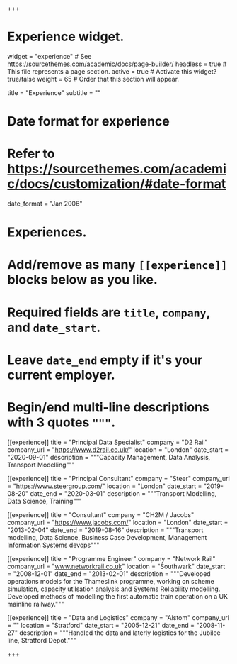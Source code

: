 +++
# Experience widget.
widget = "experience"  # See https://sourcethemes.com/academic/docs/page-builder/
headless = true  # This file represents a page section.
active = true  # Activate this widget? true/false
weight = 65  # Order that this section will appear.

title = "Experience"
subtitle = ""

# Date format for experience
#   Refer to https://sourcethemes.com/academic/docs/customization/#date-format
date_format = "Jan 2006"

# Experiences.
#   Add/remove as many `[[experience]]` blocks below as you like.
#   Required fields are `title`, `company`, and `date_start`.
#   Leave `date_end` empty if it's your current employer.
#   Begin/end multi-line descriptions with 3 quotes `"""`.

[[experience]]
  title = "Principal Data Specialist"
  company = "D2 Rail"
  company_url = "https://www.d2rail.co.uk/"
  location = "London"
  date_start = "2020-09-01"
  description = """Capacity Management, Data Analysis, Transport Modelling"""


[[experience]]
  title = "Principal Consultant"
  company = "Steer"
  company_url = "https://www.steergroup.com/"
  location = "London"
  date_start = "2019-08-20"
  date_end = "2020-03-01"
  description = """Transport Modelling, Data Science, Training"""

[[experience]]
  title = "Consultant"
  company = "CH2M / Jacobs"
  company_url = "https://www.jacobs.com/"
  location = "London"
  date_start = "2013-02-04"
  date_end = "2019-08-16"
  description = """Transport modelling, Data Science, Business Case Development, Management Information Systems devops"""




[[experience]]
  title = "Programme Engineer"
  company = "Network Rail"
  company_url = "www.networkrail.co.uk"
  location = "Southwark"
  date_start = "2008-12-01"
  date_end = "2013-02-01"
  description = """Developed operations models for the Thameslink programme, working on scheme simulation, capacity utilsation analysis and Systems Reliability modelling. Developed methods of modelling the first automatic train operation on a UK mainline railway."""




[[experience]]
  title = "Data and Logistics"
  company = "Alstom"
  company_url = ""
  location = "Stratford"
  date_start = "2005-12-21"
  date_end = "2008-11-27"
  description = """Handled the data and laterly logistics for the Jubilee line, Stratford Depot."""

+++
